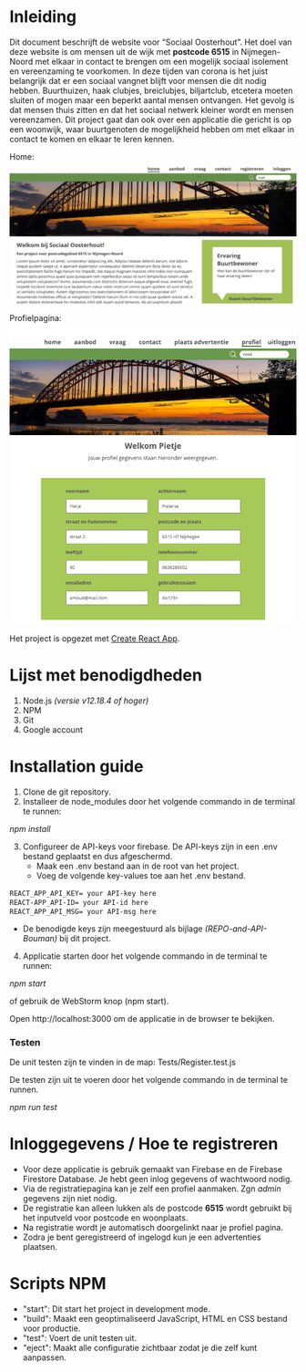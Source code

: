 # Inleiding
Dit document beschrijft de website voor “Sociaal Oosterhout”.
Het doel van deze website is om mensen uit de wijk met **postcode 6515** in Nijmegen-Noord met elkaar in contact te brengen om een mogelijk sociaal isolement en vereenzaming te voorkomen.
In deze tijden van corona is het juist belangrijk dat er een sociaal vangnet blijft voor mensen die dit nodig hebben.
Buurthuizen, haak clubjes, breiclubjes, biljartclub, etcetera moeten sluiten of mogen maar een beperkt aantal mensen ontvangen. Het gevolg is dat mensen thuis zitten en dat het sociaal netwerk kleiner wordt en mensen vereenzamen.
Dit project gaat dan ook over een applicatie die gericht is op een woonwijk, waar buurtgenoten de mogelijkheid hebben om met elkaar in contact te komen en elkaar te leren kennen.

Home:
![Home](./src/assets/screenshot.png)

Profielpagina:
![Profiel](./src/assets/profiel.png)

Het project is opgezet met  [Create React App](https://github.com/facebook/create-react-app).

# Lijst met benodigdheden
1. Node.js _(versie v12.18.4 of hoger)_
2. NPM
3. Git
4. Google account

# Installation guide
1. Clone de git repository. 
2. Installeer de node_modules door het volgende commando in de terminal te runnen:

_npm install_

3. Configureer de API-keys voor firebase.
   De API-keys zijn in een .env bestand geplaatst en dus afgeschermd.
   - Maak een .env bestand aan in de root van het project.
   - Voeg de volgende key-values toe aan het .env bestand.
```text
REACT_APP_API_KEY= your API-key here
REACT-APP_API-ID= your API-id here
REACT_APP_API_MSG= your API-msg here
```
- De benodigde keys zijn meegestuurd als bijlage _(REPO-and-API-Bouman)_ bij dit project.
  

4. Applicatie starten door het volgende commando in de terminal te runnen:

_npm start_

of gebruik de WebStorm knop (npm start). 

Open http://localhost:3000 om de applicatie in de browser te bekijken.

### Testen
De unit testen zijn te vinden in de map: Tests/Register.test.js

De testen zijn uit te voeren door het volgende commando in de terminal te runnen.

_npm run test_

# Inloggegevens / Hoe te registreren
* Voor deze applicatie is gebruik gemaakt van Firebase en de Firebase Firestore Database. Je hebt geen inlog gegevens of wachtwoord nodig.
* Via de registratiepagina kan je zelf een profiel aanmaken. Zgn _admin_ gegevens zijn niet nodig.
* De registratie kan alleen lukken als de postcode **6515** wordt gebruikt bij het inputveld voor postcode en woonplaats.
* Na registratie wordt je automatisch doorgelinkt naar je profiel pagina.
* Zodra je bent geregistreerd of ingelogd kun je een advertenties plaatsen.

# Scripts NPM

- "start": Dit start het project in development mode.
- "build": Maakt een geoptimaliseerd JavaScript, HTML en CSS bestand voor productie.
- "test": Voert de unit testen uit.
- "eject": Maakt alle configuratie zichtbaar zodat je die zelf kunt aanpassen.


